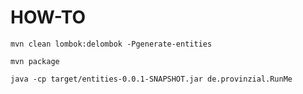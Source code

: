 # HOW-TO

```
mvn clean lombok:delombok -Pgenerate-entities
```

```
mvn package
```

```
java -cp target/entities-0.0.1-SNAPSHOT.jar de.provinzial.RunMe
```
